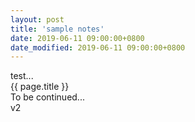 ```yaml
---
layout: post
title: 'sample notes'
date: 2019-06-11 09:00:00+0800
date_modified: 2019-06-11 09:00:00+0800
---
```


test...    
{{ page.title }}    
To be continued...    
v2    
